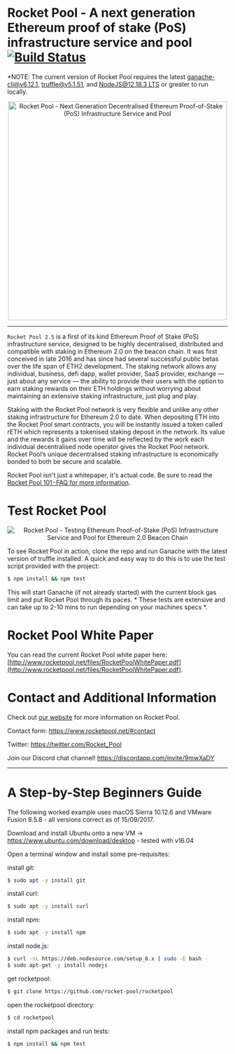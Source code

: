# Rocket Pool - A next generation Ethereum proof of stake (PoS) infrastructure service and pool [![Build Status](https://travis-ci.org/rocket-pool/rocketpool.svg?branch=master)](https://travis-ci.org/rocket-pool/rocketpool)

*NOTE: The current version of Rocket Pool requires the latest [ganache-cli@v6.12.1](https://github.com/trufflesuite/ganache-cli), [truffle@v5.1.51](https://github.com/trufflesuite/truffle), and [NodeJS@12.18.3 LTS](https://nodejs.org/en/download/package-manager/) or greater to run locally.

<p align="center">
  <img src="https://raw.githubusercontent.com/rocket-pool/rocketpool/master/images/logo.png?raw=true" alt="Rocket Pool - Next Generation Decentralised Ethereum Proof-of-Stake (PoS) Infrastructure Service and Pool" width="500" />
</p>

---

`Rocket Pool 2.5` is a first of its kind Ethereum Proof of Stake (PoS) infrastructure service, designed to be highly decentralised, distributed and compatible with staking in Ethereum  2.0 on the beacon chain. It was first conceived in late 2016 and has since had several successful public betas over the life span of ETH2 development. The staking network allows any individual, business, defi dapp, wallet provider, SaaS provider, exchange — just about any service — the ability to provide their users with the option to earn staking rewards on their ETH holdings without worrying about maintaining an extensive staking infrastructure, just plug and play.

Staking with the Rocket Pool network is very flexible and unlike any other staking infrastructure for Ethereum 2.0 to date. When depositing ETH into the Rocket Pool smart contracts, you will be instantly issued a token called rETH which represents a tokenised staking deposit in the network. Its value and the rewards it gains over time will be reflected by the work each individual decentralised node operator gives the Rocket Pool network. Rocket Pool’s unique decentralised staking infrastructure is economically bonded to both be secure and scalable.

Rocket Pool isn't just a whitepaper, it's actual code. Be sure to read the [Rocket Pool 101 - FAQ for more information](https://medium.com/rocket-pool/rocket-pool-101-faq-ee683af10da9).

# Test Rocket Pool

<p align="center">
  <img src="https://raw.githubusercontent.com/rocket-pool/rocketpool/master/images/rocket-pool-casper-pos-beacon-chain-test.png?raw=true" alt="Rocket Pool - Testing Ethereum Proof-of-Stake (PoS) Infrastructure Service and Pool for Ethereum 2.0 Beacon Chain"/>
</p>

To see Rocket Pool in action, clone the repo and run Ganache with the latest version of truffle installed. A quick and easy way to do this is to use the test script provided with the project:
```bash
$ npm install && npm test
```
This will start Ganache (if not already started) with the current block gas limit and put Rocket Pool through its paces. * These tests are extensive and can take up to 2-10 mins to run depending on your machines specs *.

# Rocket Pool White Paper

You can read the current Rocket Pool white paper here: [http://www.rocketpool.net/files/RocketPoolWhitePaper.pdf](http://www.rocketpool.net/files/RocketPoolWhitePaper.pdf).

# Contact and Additional Information

Check out [our website](http://www.rocketpool.net) for more information on Rocket Pool.

Contact form: https://www.rocketpool.net/#contact

Twitter: https://twitter.com/Rocket_Pool

Join our Discord chat channel! https://discordapp.com/invite/9mwXaDY

---

# A Step-by-Step Beginners Guide

The following worked example uses macOS Sierra 10.12.6 and VMware Fusion 8.5.8 - all versions correct as of 15/09/2017.

Download and install Ubuntu onto a new VM -> https://www.ubuntu.com/download/desktop - tested with v16.04

Open a terminal window and install some pre-requisites:

install git:
```bash
$ sudo apt -y install git
```
install curl:  
```bash
$ sudo apt -y install curl
```
install npm:
```bash
$ sudo apt -y install npm
```
install node.js:
```bash
$ curl -sL https://deb.nodesource.com/setup_6.x | sudo -E bash -
$ sudo apt-get -y install nodejs
```
get rocketpool:
```bash
$ git clone https://github.com/rocket-pool/rocketpool
```
open the rocketpool directory:
```bash
$ cd rocketpool
```
install npm packages and run tests:
```bash
$ npm install && npm test
```




